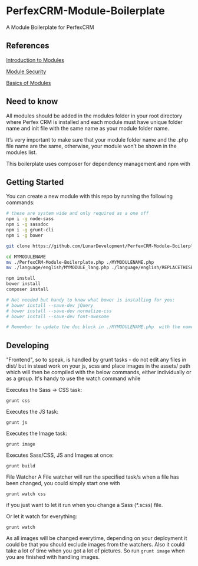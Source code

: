 # PerfexCRM-Module-Boilerplate
A Module Boilerplate for PerfexCRM

## References

[Introduction to Modules](https://help.perfexcrm.com/introduction-to-perfex-crm-modules/)

[Module Security](https://help.perfexcrm.com/module-security/)

[Basics of Modules](https://help.perfexcrm.com/module-basics/)

## Need to know

All modules should be added in the modules folder in your root directory where Perfex CRM is installed and each module must have unique folder name and init file with the same name as your module folder name.

It’s very important to make sure that your module folder name and the .php file name are the same, otherwise, your module won’t be shown in the modules list. 

This boilerplate uses composer for dependency management and npm with 

## Getting Started 

You can create a new module with this repo by running the following commands: 

```bash
# these are system wide and only required as a one off
npm i -g node-sass
npm i -g sassdoc
npm i -g grunt-cli
npm i -g bower

git clone https://github.com/LunarDevelopment/PerfexCRM-Module-Boilerplate.git MYMODULENAME 

cd MYMODULENAME 
mv ./PerfexCRM-Module-Boilerplate.php ./MYMODULENAME.php 
mv ./language/english/MYMODULE_lang.php ./language/english/REPLACETHISBIT_lang.php 

npm install 
bower install
composer install 

# Not needed but handy to know what bower is installing for you: 
# bower install --save-dev jQuery
# bower install --save-dev normalize-css
# bower install --save-dev font-awesome

# Remember to update the doc block in ./MYMODULENAME.php  with the name of your module and a description

```

## Developing 

"Frontend", so to speak, is handled by grunt tasks - do not edit any files in dist/ but in stead work on your js, scss and place images in the assets/ path which will then be compiled with the below commands, either individually or as a group. It's handy to use the watch command while 

Executes the Sass -> CSS task:

`grunt css`

Executes the JS task:

`grunt js`

Executes the Image task:

`grunt image`

Executes Sass/CSS, JS and Images at once:

`grunt build`

File Watcher
A File watcher will run the specified task/s when a file has been changed, you could simply start one with

`grunt watch css`

if you just want to let it run when you change a Sass (*.scss) file.

Or let it watch for everything:

`grunt watch`

As all images will be changed everytime, depending on your deployment it could be that you should exclude images from the watchers. Also it could take a lot of time when you got a lot of pictures. So run `grunt image` when you are finished with handling images.


